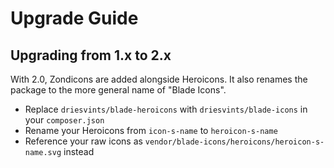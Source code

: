 # Upgrade Guide

## Upgrading from 1.x to 2.x

With 2.0, Zondicons are added alongside Heroicons. It also renames the package to the more general name of "Blade Icons".

- Replace `driesvints/blade-heroicons` with `driesvints/blade-icons` in your `composer.json`
- Rename your Heroicons from `icon-s-name` to `heroicon-s-name`
- Reference your raw icons as `vendor/blade-icons/heroicons/heroicon-s-name.svg` instead

